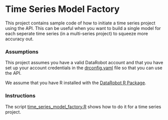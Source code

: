 Time Series Model Factory 
===============================================

This project contains sample code of how to initiate a time series project using the API. This can be useful when you want to build a single model for each seperate time series (in a multi-series project) to squeeze more accuracy out.

### Assumptions

This project assumes you have a valid DataRobot account and that you
have set up your account credentials in the 
[drconfig.yaml](https://datarobot-public-api-client.readthedocs-hosted.com/en/v2.19.0/setup/configuration.html) 
file so that you can use the API.
 
We assume that you have R installed with the [DataRobot R Package](https://cran.r-project.org/web/packages/datarobot/index.html).


### Instructions

The script [time_series_model_factory.R](src/timeseries_example.R) shows how to do it for a time series project.
